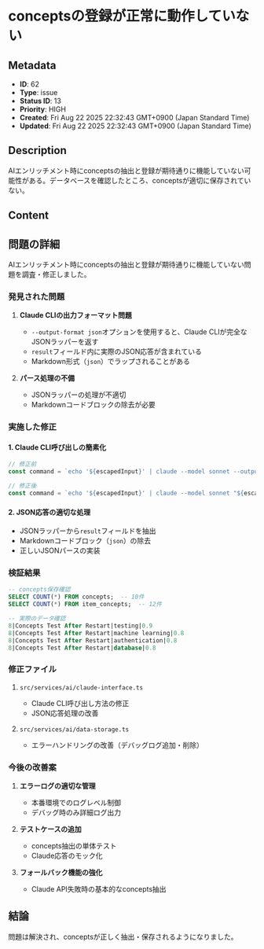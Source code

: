 # conceptsの登録が正常に動作していない

## Metadata

- **ID**: 62
- **Type**: issue
- **Status ID**: 13
- **Priority**: HIGH
- **Created**: Fri Aug 22 2025 22:32:43 GMT+0900 (Japan Standard Time)
- **Updated**: Fri Aug 22 2025 22:32:43 GMT+0900 (Japan Standard Time)

## Description

AIエンリッチメント時にconceptsの抽出と登録が期待通りに機能していない可能性がある。データベースを確認したところ、conceptsが適切に保存されていない。

## Content

## 問題の詳細

AIエンリッチメント時にconceptsの抽出と登録が期待通りに機能していない問題を調査・修正しました。

### 発見された問題

1. **Claude CLIの出力フォーマット問題**
   - `--output-format json`オプションを使用すると、Claude CLIが完全なJSONラッパーを返す
   - `result`フィールド内に実際のJSON応答が含まれている
   - Markdown形式（```json```）でラップされることがある

2. **パース処理の不備**
   - JSONラッパーの処理が不適切
   - Markdownコードブロックの除去が必要

### 実施した修正

#### 1. Claude CLI呼び出しの簡素化
```typescript
// 修正前
const command = `echo '${escapedInput}' | claude --model sonnet --output-format json -p "${escapedPrompt}"`;

// 修正後
const command = `echo '${escapedInput}' | claude --model sonnet "${escapedPrompt}"`;
```

#### 2. JSON応答の適切な処理
- JSONラッパーから`result`フィールドを抽出
- Markdownコードブロック（```json```）の除去
- 正しいJSONパースの実装

### 検証結果

```sql
-- concepts保存確認
SELECT COUNT(*) FROM concepts;  -- 10件
SELECT COUNT(*) FROM item_concepts;  -- 12件

-- 実際のデータ確認
8|Concepts Test After Restart|testing|0.9
8|Concepts Test After Restart|machine learning|0.8
8|Concepts Test After Restart|authentication|0.8
8|Concepts Test After Restart|database|0.8
```

### 修正ファイル

1. `src/services/ai/claude-interface.ts`
   - Claude CLI呼び出し方法の修正
   - JSON応答処理の改善

2. `src/services/ai/data-storage.ts`
   - エラーハンドリングの改善（デバッグログ追加・削除）

### 今後の改善案

1. **エラーログの適切な管理**
   - 本番環境でのログレベル制御
   - デバッグ時のみ詳細ログ出力

2. **テストケースの追加**
   - concepts抽出の単体テスト
   - Claude応答のモック化

3. **フォールバック機能の強化**
   - Claude API失敗時の基本的なconcepts抽出

## 結論

問題は解決され、conceptsが正しく抽出・保存されるようになりました。
